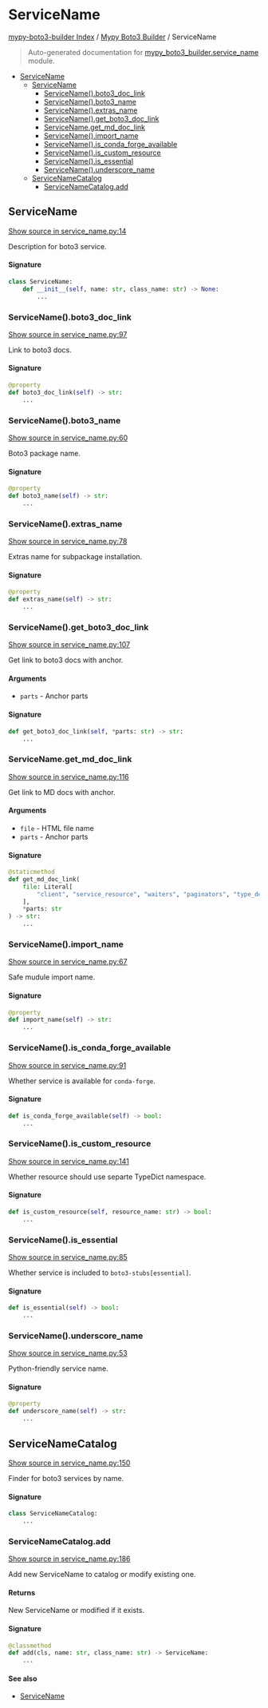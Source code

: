 # ServiceName

[mypy-boto3-builder Index](../README.md#mypy-boto3-builder-index) /
[Mypy Boto3 Builder](./index.md#mypy-boto3-builder) /
ServiceName

> Auto-generated documentation for [mypy_boto3_builder.service_name](https://github.com/youtype/mypy_boto3_builder/blob/main/mypy_boto3_builder/service_name.py) module.

- [ServiceName](#servicename)
  - [ServiceName](#servicename-1)
    - [ServiceName().boto3_doc_link](#servicename()boto3_doc_link)
    - [ServiceName().boto3_name](#servicename()boto3_name)
    - [ServiceName().extras_name](#servicename()extras_name)
    - [ServiceName().get_boto3_doc_link](#servicename()get_boto3_doc_link)
    - [ServiceName.get_md_doc_link](#servicenameget_md_doc_link)
    - [ServiceName().import_name](#servicename()import_name)
    - [ServiceName().is_conda_forge_available](#servicename()is_conda_forge_available)
    - [ServiceName().is_custom_resource](#servicename()is_custom_resource)
    - [ServiceName().is_essential](#servicename()is_essential)
    - [ServiceName().underscore_name](#servicename()underscore_name)
  - [ServiceNameCatalog](#servicenamecatalog)
    - [ServiceNameCatalog.add](#servicenamecatalogadd)

## ServiceName

[Show source in service_name.py:14](https://github.com/youtype/mypy_boto3_builder/blob/main/mypy_boto3_builder/service_name.py#L14)

Description for boto3 service.

#### Signature

```python
class ServiceName:
    def __init__(self, name: str, class_name: str) -> None:
        ...
```

### ServiceName().boto3_doc_link

[Show source in service_name.py:97](https://github.com/youtype/mypy_boto3_builder/blob/main/mypy_boto3_builder/service_name.py#L97)

Link to boto3 docs.

#### Signature

```python
@property
def boto3_doc_link(self) -> str:
    ...
```

### ServiceName().boto3_name

[Show source in service_name.py:60](https://github.com/youtype/mypy_boto3_builder/blob/main/mypy_boto3_builder/service_name.py#L60)

Boto3 package name.

#### Signature

```python
@property
def boto3_name(self) -> str:
    ...
```

### ServiceName().extras_name

[Show source in service_name.py:78](https://github.com/youtype/mypy_boto3_builder/blob/main/mypy_boto3_builder/service_name.py#L78)

Extras name for subpackage installation.

#### Signature

```python
@property
def extras_name(self) -> str:
    ...
```

### ServiceName().get_boto3_doc_link

[Show source in service_name.py:107](https://github.com/youtype/mypy_boto3_builder/blob/main/mypy_boto3_builder/service_name.py#L107)

Get link to boto3 docs with anchor.

#### Arguments

- `parts` - Anchor parts

#### Signature

```python
def get_boto3_doc_link(self, *parts: str) -> str:
    ...
```

### ServiceName.get_md_doc_link

[Show source in service_name.py:116](https://github.com/youtype/mypy_boto3_builder/blob/main/mypy_boto3_builder/service_name.py#L116)

Get link to MD docs with anchor.

#### Arguments

- `file` - HTML file name
- `parts` - Anchor parts

#### Signature

```python
@staticmethod
def get_md_doc_link(
    file: Literal[
        "client", "service_resource", "waiters", "paginators", "type_defs", "literals"
    ],
    *parts: str
) -> str:
    ...
```

### ServiceName().import_name

[Show source in service_name.py:67](https://github.com/youtype/mypy_boto3_builder/blob/main/mypy_boto3_builder/service_name.py#L67)

Safe mudule import name.

#### Signature

```python
@property
def import_name(self) -> str:
    ...
```

### ServiceName().is_conda_forge_available

[Show source in service_name.py:91](https://github.com/youtype/mypy_boto3_builder/blob/main/mypy_boto3_builder/service_name.py#L91)

Whether service is available for `conda-forge`.

#### Signature

```python
def is_conda_forge_available(self) -> bool:
    ...
```

### ServiceName().is_custom_resource

[Show source in service_name.py:141](https://github.com/youtype/mypy_boto3_builder/blob/main/mypy_boto3_builder/service_name.py#L141)

Whether resource should use separte TypeDict namespace.

#### Signature

```python
def is_custom_resource(self, resource_name: str) -> bool:
    ...
```

### ServiceName().is_essential

[Show source in service_name.py:85](https://github.com/youtype/mypy_boto3_builder/blob/main/mypy_boto3_builder/service_name.py#L85)

Whether service is included to `boto3-stubs[essential]`.

#### Signature

```python
def is_essential(self) -> bool:
    ...
```

### ServiceName().underscore_name

[Show source in service_name.py:53](https://github.com/youtype/mypy_boto3_builder/blob/main/mypy_boto3_builder/service_name.py#L53)

Python-friendly service name.

#### Signature

```python
@property
def underscore_name(self) -> str:
    ...
```



## ServiceNameCatalog

[Show source in service_name.py:150](https://github.com/youtype/mypy_boto3_builder/blob/main/mypy_boto3_builder/service_name.py#L150)

Finder for boto3 services by name.

#### Signature

```python
class ServiceNameCatalog:
    ...
```

### ServiceNameCatalog.add

[Show source in service_name.py:186](https://github.com/youtype/mypy_boto3_builder/blob/main/mypy_boto3_builder/service_name.py#L186)

Add new ServiceName to catalog or modify existing one.

#### Returns

New ServiceName or modified if it exists.

#### Signature

```python
@classmethod
def add(cls, name: str, class_name: str) -> ServiceName:
    ...
```

#### See also

- [ServiceName](#servicename)


